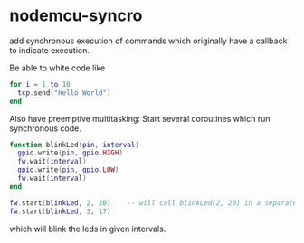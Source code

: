 # nodemcu-syncro
add synchronous execution of commands which originally have a callback to indicate execution.

Be able to white code like

```lua
for i = 1 to 10
  tcp.send("Hello World")
end
```


Also have preemptive multitasking:
Start several coroutines which run synchronous code.


```lua
function blinkLed(pin, interval)
  gpio.write(pin, gpio.HIGH)
  fw.wait(interval)
  gpio.write(pin, gpio.LOW)
  fw.wait(interval)
end

fw.start(blinkLed, 2, 20)    -- will call blinkLed(2, 20) in a separate coroutine
fw.start(blinkLed, 3, 17)
```

which will blink the leds in given intervals.
